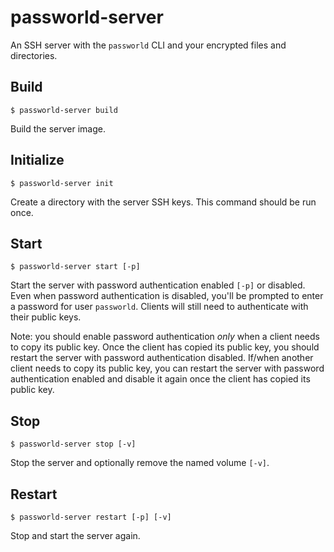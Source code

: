 # passworld-server

An SSH server with the `passworld` CLI and your encrypted files and directories.

## Build

```
$ passworld-server build
```

Build the server image.

## Initialize

```
$ passworld-server init
```

Create a directory with the server SSH keys. This command should be run once.

## Start

```
$ passworld-server start [-p]
```

Start the server with password authentication enabled `[-p]` or disabled. Even when password authentication is disabled, you'll be prompted to enter a password for user `passworld`. Clients will still need to authenticate with their public keys.

Note: you should enable password authentication *only* when a client needs to copy its public key. Once the client has copied its public key, you should restart the server with password authentication disabled. If/when another client needs to copy its public key, you can restart the server with password authentication enabled and disable it again once the client has copied its public key.

## Stop

```
$ passworld-server stop [-v]
```

Stop the server and optionally remove the named volume `[-v]`.

## Restart

```
$ passworld-server restart [-p] [-v]
```

Stop and start the server again.

